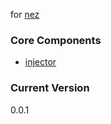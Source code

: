 for [nez](https://github.com/nomilous/nez)

### Core Components

* [injector](https://github.com/nomilous/nezcore/blob/master/src/injector/injector.coffee)

### Current Version

0.0.1
